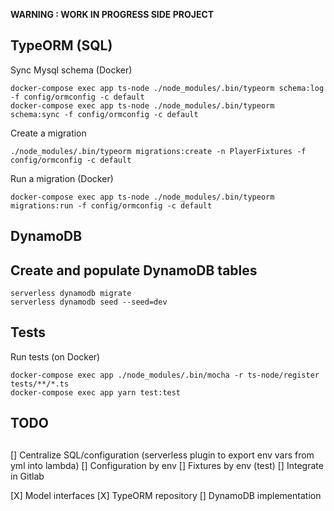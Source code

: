 
**WARNING : WORK IN PROGRESS SIDE PROJECT**


## TypeORM (SQL)

Sync Mysql schema (Docker)

    docker-compose exec app ts-node ./node_modules/.bin/typeorm schema:log -f config/ormconfig -c default
    docker-compose exec app ts-node ./node_modules/.bin/typeorm schema:sync -f config/ormconfig -c default
    
Create a migration

    ./node_modules/.bin/typeorm migrations:create -n PlayerFixtures -f config/ormconfig -c default

Run a migration (Docker)

    docker-compose exec app ts-node ./node_modules/.bin/typeorm migrations:run -f config/ormconfig -c default

## DynamoDB

## Create and populate DynamoDB tables

    serverless dynamodb migrate
    serverless dynamodb seed --seed=dev

## Tests
    
Run tests (on Docker)

    docker-compose exec app ./node_modules/.bin/mocha -r ts-node/register tests/**/*.ts
    docker-compose exec app yarn test:test
    
    
##
## TODO
##

[] Centralize SQL/configuration (serverless plugin to export env vars from yml into lambda)
[] Configuration by env
[] Fixtures by env (test)
[] Integrate in Gitlab

[X] Model interfaces
[X] TypeORM repository
[] DynamoDB implementation
